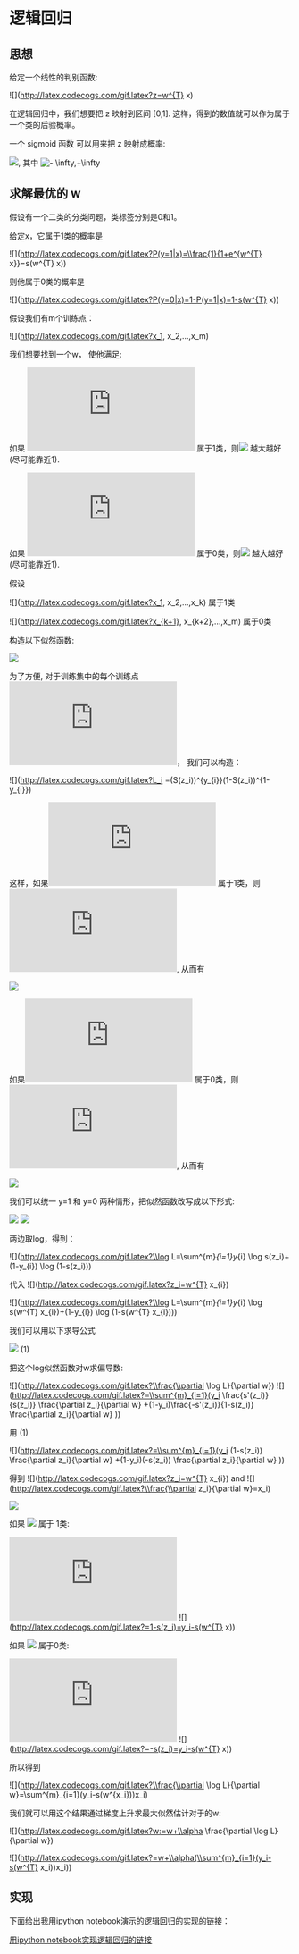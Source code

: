 # 逻辑回归
## 思想

给定一个线性的判别函数:

![](http://latex.codecogs.com/gif.latex?z=w^{T} x)

在逻辑回归中，我们想要把 z 映射到区间 [0,1]. 这样，得到的数值就可以作为属于一个类的后验概率。

一个 sigmoid 函数 可以用来把 z 映射成概率:

![](http://latex.codecogs.com/gif.latex?s(z)=\\frac{1}{1+e^{z}}), 其中 ![](http://latex.codecogs.com/gif.latex?z\\in (- \\infty,+\\infty))

## 求解最优的 w

假设有一个二类的分类问题，类标签分别是0和1。

给定x，它属于1类的概率是

![](http://latex.codecogs.com/gif.latex?P(y=1|x)=\\frac{1}{1+e^{w^{T} x}}=s(w^{T} x))

则他属于0类的概率是

![](http://latex.codecogs.com/gif.latex?P(y=0|x)=1-P(y=1|x)=1-s(w^{T} x))

假设我们有m个训练点：

![](http://latex.codecogs.com/gif.latex?x_1, x_2,...,x_m)

我们想要找到一个w， 使他满足:

如果 ![](http://latex.codecogs.com/gif.latex?x_i) 属于1类，则![](http://latex.codecogs.com/gif.latex?P(y=1|x)) 越大越好(尽可能靠近1).

如果 ![](http://latex.codecogs.com/gif.latex?x_i) 属于0类，则![](http://latex.codecogs.com/gif.latex?P(y=0|x)) 越大越好 (尽可能靠近1).

假设

![](http://latex.codecogs.com/gif.latex?x_1, x_2,...,x_k) 属于1类

![](http://latex.codecogs.com/gif.latex?x_{k+1}, x_{k+2},...,x_m) 属于0类

构造以下似然函数:

![](http://latex.codecogs.com/gif.latex?L=\\prod_{l=1}^{k}P(y=1|x_{l})\\prod_{l=k+1}^{m}P(y=0|x_{l}))

为了方便, 对于训练集中的每个训练点 ![](http://latex.codecogs.com/gif.latex?x_i)， 我们可以构造： 

![](http://latex.codecogs.com/gif.latex?L_i =(S(z_i))^{y_{i}}(1-S(z_i))^{1-y_{i}})

这样，如果![](http://latex.codecogs.com/gif.latex?x_i) 属于1类，则![](http://latex.codecogs.com/gif.latex?y_i=1), 从而有

![](http://latex.codecogs.com/gif.latex?L_i=s(z_i)=P(y=1|x_i))

如果![](http://latex.codecogs.com/gif.latex?x_i) 属于0类，则 ![](http://latex.codecogs.com/gif.latex?y_i=0), 从而有

![](http://latex.codecogs.com/gif.latex?L_i=1-s(z_i)=P(y=0|x_i))

我们可以统一 y=1 和 y=0 两种情形，把似然函数改写成以下形式:

![](http://latex.codecogs.com/gif.latex?L=\\prod^{m}_{i=1}P(y=1|x_i)^{y_{i}}(1-P(y=1|x_{i}))^{1-y_{i}})
![](http://latex.codecogs.com/gif.latex?=\\prod^{m}_{i=1}s(z_i)^{y_{i}}(1-s(z_{i}))^{1-y_{i}})

两边取log，得到：

![](http://latex.codecogs.com/gif.latex?\\log L=\\sum^{m}_{i=1}y_{i} \\log s(z_i)+(1-y_{i}) \\log (1-s(z_i)))

代入 ![](http://latex.codecogs.com/gif.latex?z_i=w^{T} x_{i})

![](http://latex.codecogs.com/gif.latex?\\log L=\\sum^{m}_{i=1}y_{i} \\log s(w^{T} x_{i})+(1-y_{i}) \\log (1-s(w^{T} x_{i})))

我们可以用以下求导公式

![](http://latex.codecogs.com/gif.latex?s'(z)=\\frac{d(\\frac{1}{1+e^{-z}})}{dz}=s(z)(1-s(z)))       (1)

把这个log似然函数对w求偏导数:

![](http://latex.codecogs.com/gif.latex?\\frac{\\partial \\log L}{\\partial w})
![](http://latex.codecogs.com/gif.latex?=\\sum^{m}_{i=1}(y_i \\frac{s'(z_i)}{s(z_i)} \\frac{\\partial z_i}{\\partial w} +(1-y_i)\\frac{-s'(z_i)}{1-s(z_i)} \\frac{\\partial z_i}{\\partial w} ))

用 (1)

![](http://latex.codecogs.com/gif.latex?=\\sum^{m}_{i=1}(y_i (1-s(z_i)) \\frac{\\partial z_i}{\\partial w} +(1-y_i)(-s(z_i)) \\frac{\\partial z_i}{\\partial w} ))

得到 ![](http://latex.codecogs.com/gif.latex?z_i=w^{T} x_{i}) and ![](http://latex.codecogs.com/gif.latex?\\frac{\\partial z_i}{\\partial w}=x_i)

![](http://latex.codecogs.com/gif.latex?=\\sum^{m}_{i=1}(y_i(1-s(z_i))-(1-y_i)s(z_i))x_i)

如果 ![](http://latex.codecogs.com/gif.latex?x_{i}) 属于 1类:

![](http://latex.codecogs.com/gif.latex?y_i(1-s(z_i))-(1-y_i)s(z_i))
![](http://latex.codecogs.com/gif.latex?=1-s(z_i)=y_i-s(w^{T} x))

如果 ![](http://latex.codecogs.com/gif.latex?x_{i}) 属于0类:

![](http://latex.codecogs.com/gif.latex?y_i(1-s(z_i))-(1-y_i)s(z_i))
![](http://latex.codecogs.com/gif.latex?=-s(z_i)=y_i-s(w^{T} x))

所以得到

![](http://latex.codecogs.com/gif.latex?\\frac{\\partial \\log L}{\\partial w}=\\sum^{m}_{i=1}(y_i-s(w^{x_i}))x_i)


我们就可以用这个结果通过梯度上升求最大似然估计对于的w:

![](http://latex.codecogs.com/gif.latex?w:=w+\\alpha \\frac{\\partial \\log L}{\\partial w})

![](http://latex.codecogs.com/gif.latex?=w+\\alpha(\\sum^{m}_{i=1}(y_i-s(w^{T} x_i))x_i)) 


## 实现

下面给出我用ipython notebook演示的逻辑回归的实现的链接：

[用ipython notebook实现逻辑回归的链接](http://nbviewer.jupyter.org/github/HongHuangNeu/Machine-Learning-Notes/blob/master/LogisticRegression/LogisticRegression.ipynb)
